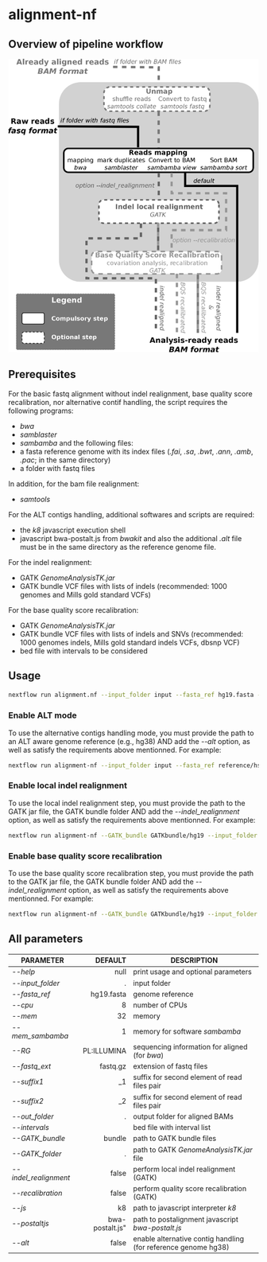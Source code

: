 # alignment-nf

## Overview of pipeline workflow

![workflow](WESpipeline.png?raw=true "Scheme of alignment/realignment Workflow")

## Prerequisites
For the basic fastq alignment without indel realignment, base quality score recalibration, nor alternative contif handling, the script requires the following programs:
- *bwa*
- *samblaster*
- *sambamba*
and the following files:
- a fasta reference genome with its index files (*.fai*, *.sa*, *.bwt*, *.ann*, *.amb*, *.pac*; in the same directory)
- a folder with fastq files

In addition, for the bam file realignment:
- *samtools*

For the ALT contigs handling, additional softwares and scripts are required:
- the *k8* javascript execution shell
- javascript bwa-postalt.js from *bwakit*
and also the additional *.alt* file must be in the same directory as the reference genome file.

For the indel realignment:
- GATK *GenomeAnalysisTK.jar*
- GATK bundle VCF files with lists of indels (recommended: 1000 genomes and Mills gold standard VCFs)

For the base quality score recalibration:
- GATK *GenomeAnalysisTK.jar*
- GATK bundle VCF files with lists of indels and SNVs (recommended: 1000 genomes indels, Mills gold standard indels VCFs, dbsnp VCF)
- bed file with intervals to be considered

## Usage
```bash
nextflow run alignment.nf --input_folder input --fasta_ref hg19.fasta --out_folder output
```
### Enable ALT mode
To use the alternative contigs handling mode, you must provide the path to an ALT aware genome reference (e.g., hg38) AND add the *--alt* option, as well as satisfy the requirements above mentionned. For example:
```bash
nextflow run alignment-nf --input_folder input --fasta_ref reference/hs38DH.fa --js /user/bin/k8/k8 --postaltjs /user/bin/bwa-0.7.15/bwakit/bwa-postalt.js -out_folder output --alt
```
### Enable local indel realignment
To use the local indel realignment step, you must provide the path to the GATK jar file, the GATK bundle folder AND add the *--indel_realignment* option, as well as satisfy the requirements above mentionned. For example:
```bash
nextflow run alignment-nf --GATK_bundle GATKbundle/hg19 --input_folder input --fasta_ref reference/hg19.fa --GATK_folder /user/bin7GATK-3.6-0 --out_folder output --indel_realignment
```

### Enable base quality score recalibration
To use the base quality score recalibration step, you must provide the path to the GATK jar file, the GATK bundle folder AND add the *--indel_realignment* option, as well as satisfy the requirements above mentionned. For example:
```bash
nextflow run alignment-nf --GATK_bundle GATKbundle/hg19 --input_folder input --fasta_ref reference/hg19.fa --GATK_folder /user/bin7GATK-3.6-0 --intervals reference/hg19_intervals.bed --out_folder output --recalibration
```

## All parameters
| **PARAMETER** | **DEFAULT** | **DESCRIPTION** |
|-----------|--------------:|-------------| 
| *--help* | null | print usage and optional parameters |
*--input_folder* | . | input folder |
*--fasta_ref*    | hg19.fasta | genome reference |
*--cpu*          | 8 | number of CPUs |
*--mem*         | 32 | memory|
*--mem\_sambamba* | 1 | memory for software *sambamba*|
*--RG*           | PL:ILLUMINA | sequencing information for aligned (for *bwa*)|
*--fastq_ext*    | fastq.gz | extension of fastq files|
*--suffix1*      | \_1 | suffix for second element of read files pair|
*--suffix2*      | \_2 | suffix for second element of read files pair|
*--out_folder*   | . | output folder for aligned BAMs|
*--intervals*    | | bed file with interval list|
*--GATK_bundle*  | bundle | path to GATK bundle files|
*--GATK_folder*  | . | path to GATK *GenomeAnalysisTK.jar* file |
*--indel_realignment* | false | perform local indel realignment (GATK)|
*--recalibration* | false | perform quality score recalibration (GATK)|
*--js*           | k8 | path to javascript interpreter *k8*|
*--postaltjs*    | bwa-postalt.js" | path to postalignment javascript *bwa-postalt.js*|
*--alt*          | false | enable alternative contig handling (for reference genome hg38)|
